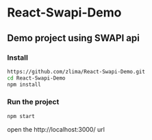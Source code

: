 # React-Swapi-Demo
## Demo project using SWAPI api


### Install 

```sh
https://github.com/zlima/React-Swapi-Demo.git
cd React-Swapi-Demo
npm install
```

### Run the project 

```sh
npm start
```

open the http://localhost:3000/ url